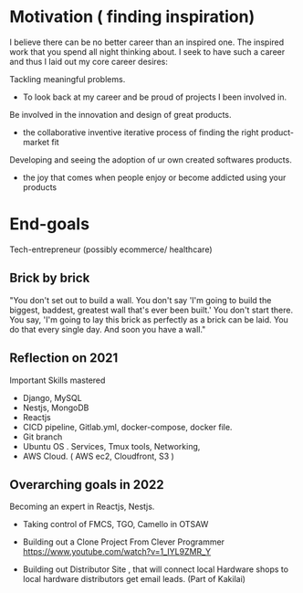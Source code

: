 
# Motivation ( finding inspiration)
I believe there can be no better career than an inspired one. The inspired work that you spend all night thinking about. I seek to have such a career and thus I laid out my core career desires:  
  
Tackling meaningful problems.  
- To look back at my career and be proud of projects I been involved in.  
  
Be involved in the innovation and design of great products.  
- the collaborative inventive iterative process of finding the right product-market fit  
  
Developing and seeing the adoption of ur own created softwares products.  
- the joy that comes when people enjoy or become addicted using your products  
  
# End-goals   
Tech-entrepreneur (possibly ecommerce/ healthcare)  
  
## Brick by brick  
"You don't set out to build a wall. You don't say 'I'm going to build the biggest, baddest, greatest wall that's ever been built.' You don't start there. You say, 'I'm going to lay this brick as perfectly as a brick can be laid. You do that every single day. And soon you have a wall."  
  
## Reflection on 2021
Important Skills mastered
- Django, MySQL 
- Nestjs, MongoDB 
- Reactjs
- CICD pipeline, Gitlab.yml, docker-compose, docker file. 
- Git branch 
- Ubuntu OS . Services, Tmux tools, Networking, 
- AWS Cloud. ( AWS ec2, Cloudfront, S3 )

## Overarching goals in 2022
Becoming an expert in Reactjs, Nestjs. 
- Taking control of FMCS, TGO, Camello in OTSAW

- Building out a Clone Project From Clever Programmer
 https://www.youtube.com/watch?v=1_IYL9ZMR_Y

- Building out Distributor Site , that will connect local Hardware shops to local hardware distributors get email leads. 
(Part of Kakilai) 


